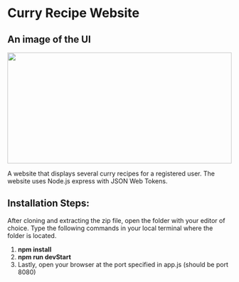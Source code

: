 # <h1>Curry Recipe Website</h1>

<h2>An image of the UI</h2>

<img width="100%" height="250" src="https://user-images.githubusercontent.com/25343696/112309595-9105a400-8cb4-11eb-9515-f8125ec85c23.png">
<p>A website that displays several curry recipes for a registered user. The website uses Node.js express with JSON Web Tokens.
</p>

<h2>Installation Steps:</h2>

<p>After cloning and extracting the zip file, open the folder with your editor of choice. Type the following commands in your local terminal where the folder is located.</p>
<ol>
  <li><b>npm install</b></li>
  <li><b>npm run devStart</b></li>
  <li>Lastly, open your browser at the port specified in app.js (should be port 8080)</li>
</ol>




